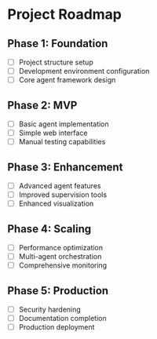 # Project Roadmap

## Phase 1: Foundation
- [ ] Project structure setup
- [ ] Development environment configuration
- [ ] Core agent framework design

## Phase 2: MVP
- [ ] Basic agent implementation
- [ ] Simple web interface
- [ ] Manual testing capabilities

## Phase 3: Enhancement
- [ ] Advanced agent features
- [ ] Improved supervision tools
- [ ] Enhanced visualization

## Phase 4: Scaling
- [ ] Performance optimization
- [ ] Multi-agent orchestration
- [ ] Comprehensive monitoring

## Phase 5: Production
- [ ] Security hardening
- [ ] Documentation completion
- [ ] Production deployment
